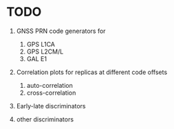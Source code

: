 # TODO

1. GNSS PRN code generators for
    1. GPS L1CA
    2. GPS L2CM/L
    3. GAL E1

2. Correlation plots for replicas at different code offsets
    1. auto-correlation
    2. cross-correlation

3. Early-late discriminators
4. other discriminators